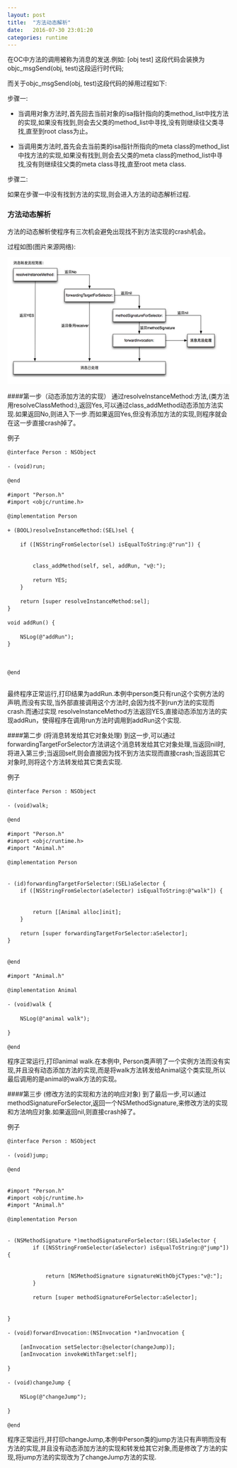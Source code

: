 ```yaml
---
layout: post
title:  "方法动态解析"
date:   2016-07-30 23:01:20
categories: runtime
---
```


在OC中方法的调用被称为消息的发送.例如: [obj test] 这段代码会装换为objc_msgSend(obj, test)这段运行时代码;

而关于objc_msgSend(obj, test)这段代码的掉用过程如下:
 
 步骤一:
 
  - 当调用对象方法时,首先回去当前对象的isa指针指向的类method_list中找方法的实现,如果没有找到,则会去父类的method_list中寻找,没有则继续往父类寻找,直至到root class为止。
  
  - 当调用类方法时,首先会去当前类的isa指针所指向的meta class的method_list中找方法的实现,如果没有找到,则会去父类的meta class的method_list中寻找,没有则继续往父类的meta class寻找,直至root meta class.
  
  步骤二:
  
  如果在步骤一中没有找到方法的实现,则会进入方法的动态解析过程.
  
  
###  方法动态解析
方法的动态解析使程序有三次机会避免出现找不到方法实现的crash机会。

过程如图(图片来源网络):

<span><img src="\images\method\method.png"></span>

####第一步（动态添加方法的实现）
通过resolveInstanceMethod:方法,(类方法用resolveClassMethod:),返回Yes,可以通过class_addMethod动态添加方法实现.如果返回No,则进入下一步.而如果返回Yes,但没有添加方法的实现,则程序就会在这一步直接crash掉了。

例子

```
@interface Person : NSObject

- (void)run;

@end

#import "Person.h"
#import <objc/runtime.h>

@implementation Person

+ (BOOL)resolveInstanceMethod:(SEL)sel {

    if ([NSStringFromSelector(sel) isEqualToString:@"run"]) {
        
        
        class_addMethod(self, sel, addRun, "v@:");
        
        return YES;
    }
    
    return [super resolveInstanceMethod:sel];
}

void addRun() {

    NSLog(@"addRun");
}



@end


```

最终程序正常运行,打印结果为addRun.本例中person类只有run这个实例方法的声明,而没有实现,当外部直接调用这个方法时,会因为找不到run方法的实现而crash.而通过实现          resolveInstanceMethod方法返回YES,直接动态添加方法的实现addRun，使得程序在调用run方法时调用到addRun这个实现.

####第二步 (将消息转发给其它对象处理)
到这一步,可以通过forwardingTargetForSelector方法讲这个消息转发给其它对象处理,当返回nil时,将进入第三步;当返回self,则会直接因为找不到方法实现而直接crash;当返回其它对象时,则将这个方法转发给其它类去实现.

例子

```
@interface Person : NSObject

- (void)walk;

@end

#import "Person.h"
#import <objc/runtime.h>
#import "Animal.h"

@implementation Person


- (id)forwardingTargetForSelector:(SEL)aSelector {
    if ([NSStringFromSelector(aSelector) isEqualToString:@"walk"]) {


        return [[Animal alloc]init];
    }

    return [super forwardingTargetForSelector:aSelector];
}


@end

#import "Animal.h"

@implementation Animal

- (void)walk {

    NSLog(@"animal walk");

}

@end

```

程序正常运行,打印animal walk.在本例中, Person类声明了一个实例方法而没有实现,并且没有动态添加方法的实现,而是将walk方法转发给Animal这个类实现,所以最后调用的是animal的walk方法的实现。

####第三步 (修改方法的实现和方法的响应对象)
到了最后一步,可以通过methodSignatureForSelector,返回一个NSMethodSignature,来修改方法的实现和方法响应对象.如果返回nil,则直接crash掉了。

例子

```
@interface Person : NSObject

- (void)jump;

@end


#import "Person.h"
#import <objc/runtime.h>
#import "Animal.h"

@implementation Person


- (NSMethodSignature *)methodSignatureForSelector:(SEL)aSelector {
        if ([NSStringFromSelector(aSelector) isEqualToString:@"jump"]) {
    
    
            return [NSMethodSignature signatureWithObjCTypes:"v@:"];
        }
    
        return [super methodSignatureForSelector:aSelector];


}

- (void)forwardInvocation:(NSInvocation *)anInvocation {
 
    [anInvocation setSelector:@selector(changeJump)];
    [anInvocation invokeWithTarget:self];

}

- (void)changeJump {

    NSLog(@"changeJump");
    
}

@end
```
程序正常运行,并打印changeJump,本例中Person类的jump方法只有声明而没有方法的实现,并且没有动态添加方法的实现和转发给其它对象,而是修改了方法的实现,将jump方法的实现改为了changeJump方法的实现.
